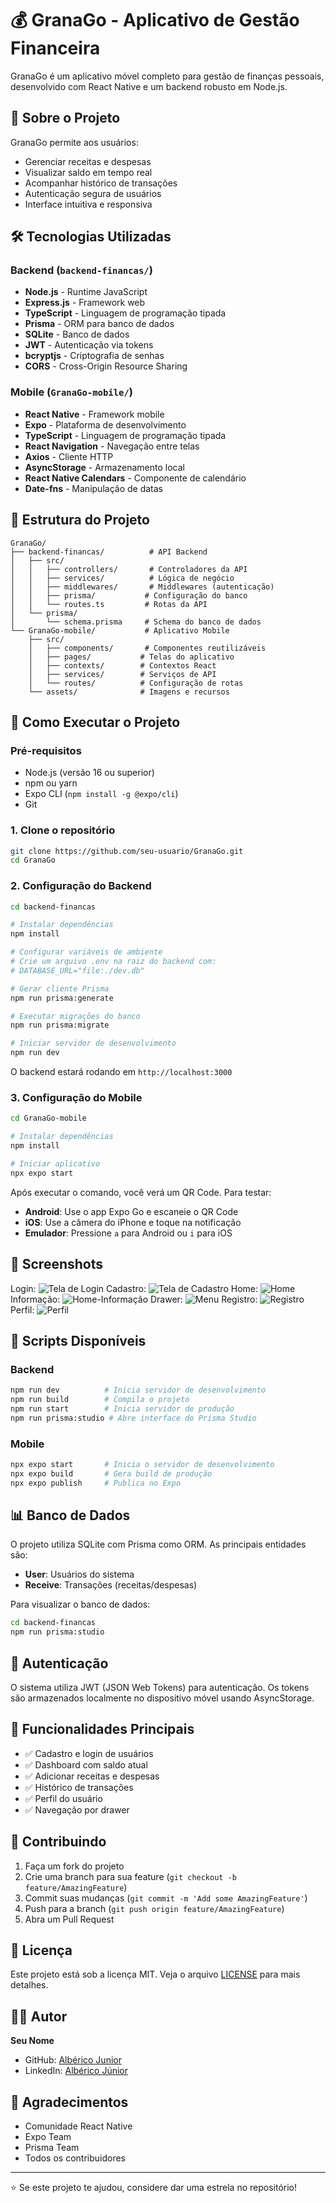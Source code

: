# 💰 GranaGo - Aplicativo de Gestão Financeira

GranaGo é um aplicativo móvel completo para gestão de finanças pessoais, desenvolvido com React Native e um backend robusto em Node.js.

## 📱 Sobre o Projeto

GranaGo permite aos usuários:

- Gerenciar receitas e despesas
- Visualizar saldo em tempo real
- Acompanhar histórico de transações
- Autenticação segura de usuários
- Interface intuitiva e responsiva

## 🛠️ Tecnologias Utilizadas

### Backend (`backend-financas/`)

- **Node.js** - Runtime JavaScript
- **Express.js** - Framework web
- **TypeScript** - Linguagem de programação tipada
- **Prisma** - ORM para banco de dados
- **SQLite** - Banco de dados
- **JWT** - Autenticação via tokens
- **bcryptjs** - Criptografia de senhas
- **CORS** - Cross-Origin Resource Sharing

### Mobile (`GranaGo-mobile/`)

- **React Native** - Framework mobile
- **Expo** - Plataforma de desenvolvimento
- **TypeScript** - Linguagem de programação tipada
- **React Navigation** - Navegação entre telas
- **Axios** - Cliente HTTP
- **AsyncStorage** - Armazenamento local
- **React Native Calendars** - Componente de calendário
- **Date-fns** - Manipulação de datas

## 📁 Estrutura do Projeto

```
GranaGo/
├── backend-financas/          # API Backend
│   ├── src/
│   │   ├── controllers/       # Controladores da API
│   │   ├── services/          # Lógica de negócio
│   │   ├── middlewares/       # Middlewares (autenticação)
│   │   ├── prisma/           # Configuração do banco
│   │   └── routes.ts         # Rotas da API
│   └── prisma/
│       └── schema.prisma     # Schema do banco de dados
└── GranaGo-mobile/           # Aplicativo Mobile
    ├── src/
    │   ├── components/       # Componentes reutilizáveis
    │   ├── pages/           # Telas do aplicativo
    │   ├── contexts/        # Contextos React
    │   ├── services/        # Serviços de API
    │   └── routes/          # Configuração de rotas
    └── assets/              # Imagens e recursos
```

## 🚀 Como Executar o Projeto

### Pré-requisitos

- Node.js (versão 16 ou superior)
- npm ou yarn
- Expo CLI (`npm install -g @expo/cli`)
- Git

### 1. Clone o repositório

```bash
git clone https://github.com/seu-usuario/GranaGo.git
cd GranaGo
```

### 2. Configuração do Backend

```bash
cd backend-financas

# Instalar dependências
npm install

# Configurar variáveis de ambiente
# Crie um arquivo .env na raiz do backend com:
# DATABASE_URL="file:./dev.db"

# Gerar cliente Prisma
npm run prisma:generate

# Executar migrações do banco
npm run prisma:migrate

# Iniciar servidor de desenvolvimento
npm run dev
```

O backend estará rodando em `http://localhost:3000`

### 3. Configuração do Mobile

```bash
cd GranaGo-mobile

# Instalar dependências
npm install

# Iniciar aplicativo
npx expo start
```

Após executar o comando, você verá um QR Code. Para testar:

- **Android**: Use o app Expo Go e escaneie o QR Code
- **iOS**: Use a câmera do iPhone e toque na notificação
- **Emulador**: Pressione `a` para Android ou `i` para iOS

## 📸 Screenshots

Login:
![Tela de Login](mobile/src/assets/Screenshots/SignIn.png)
Cadastro:
![Tela de Cadastro](mobile/src/assets/Screenshots/SingUp.png)
Home:
![Home](mobile/src/assets/Screenshots/Home.png)
Informação:
![Home-Informação](mobile/src/assets/Screenshots/Home-Informacao.png)
Drawer:
![Menu](GranaGo-mobmobile/Screenshots/Drawer.png)
Registro:
![Registro](mobile/src/assets/Screenshots/register.png)
Perfil:
![Perfil](mobile/src/assets/Screenshots/profile.png)


## 🔧 Scripts Disponíveis

### Backend

```bash
npm run dev          # Inicia servidor de desenvolvimento
npm run build        # Compila o projeto
npm run start        # Inicia servidor de produção
npm run prisma:studio # Abre interface do Prisma Studio
```

### Mobile

```bash
npx expo start       # Inicia o servidor de desenvolvimento
npx expo build       # Gera build de produção
npx expo publish     # Publica no Expo
```

## 📊 Banco de Dados

O projeto utiliza SQLite com Prisma como ORM. As principais entidades são:

- **User**: Usuários do sistema
- **Receive**: Transações (receitas/despesas)

Para visualizar o banco de dados:

```bash
cd backend-financas
npm run prisma:studio
```

## 🔐 Autenticação

O sistema utiliza JWT (JSON Web Tokens) para autenticação. Os tokens são armazenados localmente no dispositivo móvel usando AsyncStorage.

## 📱 Funcionalidades Principais

- ✅ Cadastro e login de usuários
- ✅ Dashboard com saldo atual
- ✅ Adicionar receitas e despesas
- ✅ Histórico de transações
- ✅ Perfil do usuário
- ✅ Navegação por drawer

## 🤝 Contribuindo

1. Faça um fork do projeto
2. Crie uma branch para sua feature (`git checkout -b feature/AmazingFeature`)
3. Commit suas mudanças (`git commit -m 'Add some AmazingFeature'`)
4. Push para a branch (`git push origin feature/AmazingFeature`)
5. Abra um Pull Request

## 📄 Licença

Este projeto está sob a licença MIT. Veja o arquivo [LICENSE](LICENSE) para mais detalhes.

## 👨‍💻 Autor

**Seu Nome**

- GitHub: [Albérico Junior](https://github.com/AlbericoJr)
- LinkedIn: [Albérico Júnior](https://www.linkedin.com/in/alberico-junior/)

## 🙏 Agradecimentos

- Comunidade React Native
- Expo Team
- Prisma Team
- Todos os contribuidores

---

⭐ Se este projeto te ajudou, considere dar uma estrela no repositório!
